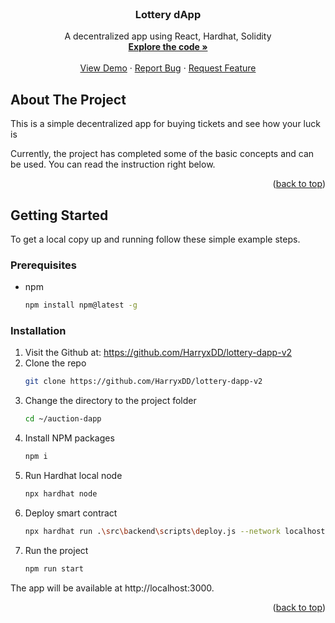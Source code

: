 <div id="top"></div>


<!-- PROJECT LOGO -->
<br />
<div align="center">

<h3 align="center">Lottery dApp</h3>

  <p align="center">
    A decentralized app using React, Hardhat, Solidity
    <br />
    <a href="https://github.com/HarryxDD/lottery-dapp-v2"><strong>Explore the code »</strong></a>
    <br />
    <br />
    <a href="https://github.com/HarryxDD/lottery-dapp-v2">View Demo</a>
    ·
    <a href="https://github.com/HarryxDD/lottery-dapp-v2/issues">Report Bug</a>
    ·
    <a href="https://github.com/HarryxDD/lottery-dapp-v2/issues">Request Feature</a>
  </p>
</div>

<!-- ABOUT THE PROJECT -->
## About The Project

<!-- [![Alyx Mystery][product-screenshot]](https://imgur.com/u23mQlJ) -->

This is a simple decentralized app for buying tickets and see how your luck is

Currently, the project has completed some of the basic concepts and can be used. You can read the instruction right below.
<p align="right">(<a href="#top">back to top</a>)</p>

<!-- GETTING STARTED -->
## Getting Started

To get a local copy up and running follow these simple example steps.

### Prerequisites

* npm
  ```sh
  npm install npm@latest -g
  ```

### Installation

1. Visit the Github at: https://github.com/HarryxDD/lottery-dapp-v2
2. Clone the repo 
   ```sh
   git clone https://github.com/HarryxDD/lottery-dapp-v2
   ```
3. Change the directory to the project folder
   ```sh
   cd ~/auction-dapp
   ```
4. Install NPM packages
   ```sh
   npm i
   ```
5. Run Hardhat local node
   ```sh
   npx hardhat node
   ```
6. Deploy smart contract
   ```sh
   npx hardhat run .\src\backend\scripts\deploy.js --network localhost
   ```
7. Run the project
   ```sh
   npm run start
   ```

The app will be available at http://localhost:3000.
<p align="right">(<a href="#top">back to top</a>)</p>

